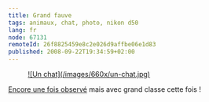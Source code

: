 ```yaml
---
title: Grand fauve
tags: animaux, chat, photo, nikon d50
lang: fr
node: 67131
remoteId: 26f8825459e8c2e026d9affbe06e1d83
published: 2008-09-22T19:34:59+02:00
---
```

<figure class="object-center"><a href="/images/un-chat.jpg">![Un chat](/images/660x/un-chat.jpg)
</a></figure>


[Encore une fois observé](/post/souriez-vous-etes-observes) mais avec grand classe cette fois !

